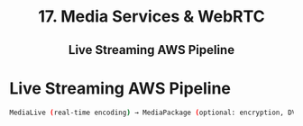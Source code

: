 <div align='center'>
  <h1> 17. Media Services & WebRTC </h1>
  <h2> Live Streaming AWS Pipeline </h2>
</div>

# Live Streaming AWS Pipeline

```bash
MediaLive (real-time encoding) → MediaPackage (optional: encryption, DVR, playback) → CloudFront (content delivery at scale) → End Users
```
